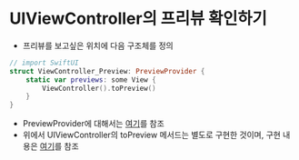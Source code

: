 # UIViewController의 프리뷰 확인하기

- 프리뷰를 보고싶은 위치에 다음 구조체를 정의

```swift
// import SwiftUI
struct ViewController_Preview: PreviewProvider {
    static var previews: some View {
        ViewController().toPreview()
    }
}
```

- PreviewProvider에 대해서는 [여기](https://developer.apple.com/documentation/swiftui/previewprovider)를 참조
- 위에서 UIViewController의 toPreview 메서드는 별도로 구현한 것이며, 구현 내용은 [여기](../PicplzClient/PicplzClient/Support/Extensions/UIViewController+Preview.swift)를 참조
